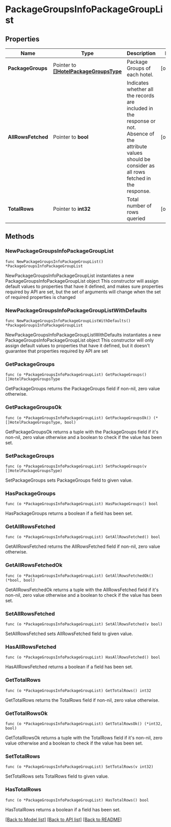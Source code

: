 # PackageGroupsInfoPackageGroupList

## Properties

Name | Type | Description | Notes
------------ | ------------- | ------------- | -------------
**PackageGroups** | Pointer to [**[]HotelPackageGroupsType**](HotelPackageGroupsType.md) | Package Groups of each hotel. | [optional] 
**AllRowsFetched** | Pointer to **bool** | Indicates whether all the records are included in the response or not. Absence of the attribute values should be consider as all rows fetched in the response. | [optional] 
**TotalRows** | Pointer to **int32** | Total number of rows queried | [optional] 

## Methods

### NewPackageGroupsInfoPackageGroupList

`func NewPackageGroupsInfoPackageGroupList() *PackageGroupsInfoPackageGroupList`

NewPackageGroupsInfoPackageGroupList instantiates a new PackageGroupsInfoPackageGroupList object
This constructor will assign default values to properties that have it defined,
and makes sure properties required by API are set, but the set of arguments
will change when the set of required properties is changed

### NewPackageGroupsInfoPackageGroupListWithDefaults

`func NewPackageGroupsInfoPackageGroupListWithDefaults() *PackageGroupsInfoPackageGroupList`

NewPackageGroupsInfoPackageGroupListWithDefaults instantiates a new PackageGroupsInfoPackageGroupList object
This constructor will only assign default values to properties that have it defined,
but it doesn't guarantee that properties required by API are set

### GetPackageGroups

`func (o *PackageGroupsInfoPackageGroupList) GetPackageGroups() []HotelPackageGroupsType`

GetPackageGroups returns the PackageGroups field if non-nil, zero value otherwise.

### GetPackageGroupsOk

`func (o *PackageGroupsInfoPackageGroupList) GetPackageGroupsOk() (*[]HotelPackageGroupsType, bool)`

GetPackageGroupsOk returns a tuple with the PackageGroups field if it's non-nil, zero value otherwise
and a boolean to check if the value has been set.

### SetPackageGroups

`func (o *PackageGroupsInfoPackageGroupList) SetPackageGroups(v []HotelPackageGroupsType)`

SetPackageGroups sets PackageGroups field to given value.

### HasPackageGroups

`func (o *PackageGroupsInfoPackageGroupList) HasPackageGroups() bool`

HasPackageGroups returns a boolean if a field has been set.

### GetAllRowsFetched

`func (o *PackageGroupsInfoPackageGroupList) GetAllRowsFetched() bool`

GetAllRowsFetched returns the AllRowsFetched field if non-nil, zero value otherwise.

### GetAllRowsFetchedOk

`func (o *PackageGroupsInfoPackageGroupList) GetAllRowsFetchedOk() (*bool, bool)`

GetAllRowsFetchedOk returns a tuple with the AllRowsFetched field if it's non-nil, zero value otherwise
and a boolean to check if the value has been set.

### SetAllRowsFetched

`func (o *PackageGroupsInfoPackageGroupList) SetAllRowsFetched(v bool)`

SetAllRowsFetched sets AllRowsFetched field to given value.

### HasAllRowsFetched

`func (o *PackageGroupsInfoPackageGroupList) HasAllRowsFetched() bool`

HasAllRowsFetched returns a boolean if a field has been set.

### GetTotalRows

`func (o *PackageGroupsInfoPackageGroupList) GetTotalRows() int32`

GetTotalRows returns the TotalRows field if non-nil, zero value otherwise.

### GetTotalRowsOk

`func (o *PackageGroupsInfoPackageGroupList) GetTotalRowsOk() (*int32, bool)`

GetTotalRowsOk returns a tuple with the TotalRows field if it's non-nil, zero value otherwise
and a boolean to check if the value has been set.

### SetTotalRows

`func (o *PackageGroupsInfoPackageGroupList) SetTotalRows(v int32)`

SetTotalRows sets TotalRows field to given value.

### HasTotalRows

`func (o *PackageGroupsInfoPackageGroupList) HasTotalRows() bool`

HasTotalRows returns a boolean if a field has been set.


[[Back to Model list]](../README.md#documentation-for-models) [[Back to API list]](../README.md#documentation-for-api-endpoints) [[Back to README]](../README.md)


